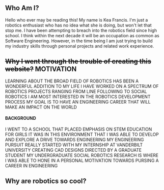 ## Who Am I?

<p> Hello who ever may be reading this! My name is Kea Francis. I'm just a robotics enthusiast
who has no idea what she is doing, but won't let that stop me. I have been attempting to breach into the robotics
field since high school. I think within the next decade it will be an occupation as common as Software Engineering. However,
in the time being I am just trying to build my industry skills through personal projects and related work experience. <p>

## ~~Why I went through the trouble of creating this website?~~ MOTIVATION

<p> LEARNING ABOUT THE BROAD FIELD OF ROBOTICS HAS BEEN A WONDERFUL ADDITION TO MY
LIFE I HAVE WORKED ON A SPECTRUM OF ROBOTICS PROJECTS RANGING FROM LINE
FOLLOWING TO SOCIAL ROBOTICS I AM MOST INTERESTED IN THE ROBOTICS DEVELOPMENT
PROCESS MY GOAL IS TO HAVE AN ENGINEERING CAREER THAT WILL MAKE AN IMPACT ON THE
WORLD <p>

#### <p> BACKGROUND
I WENT TO A SCHOOL THAT PLACED EMPHASIS ON STEM EDUCATION FOR GIRLS IT WAS IN THIS
ENVIRONMENT THAT I WAS ABLE TO DEVELOP AND EXPLORE A DRIVE TOWARDS ENGINEERING MY
ENGINEERING PURSUIT REALLY STARTED WITH MY INTERNSHIP AT VANDERBILT UNIVERSITY
CREATING CAD DESIGNS DIRECTED BY A GRADUATE STUDENT MY UNDERGRADUATE SOCIAL
ROBOTICS RESEARCH IS WHERE I WAS ABLE TO HONE IN A PERSONAL MOTIVATION TOWARDS
PURSING A CAREER IN ENGINEERING <p>

## Why are robotics so cool?

